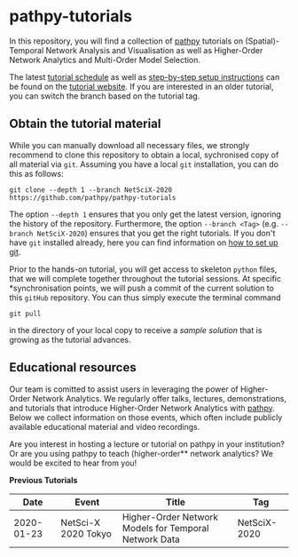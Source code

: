 pathpy-tutorials
================

In this repository, you will find a collection of
[pathpy](https://github.com/pathpy/pathpy) tutorials on (Spatial)-Temporal
Network Analysis and Visualisation as well as Higher-Order Network Analytics and
Multi-Order Model Selection.

The latest [tutorial schedule](https://pathpy.github.io/pathpy-tutorials/) as
well as [step-by-step setup
instructions](https://pathpy.github.io/pathpy-tutorials/setup) can be found on
the [tutorial website](https://pathpy.github.io/pathpy-tutorials/). If you are
interested in an older tutorial, you can switch the branch based on the tutorial
tag.

Obtain the tutorial material
----------------------------

While you can manually download all necessary files, we strongly recommend to
clone this repository to obtain a local, sychronised copy of all material via
`git`. Assuming you have a local `git` installation, you can do this as follows:

    git clone --depth 1 --branch NetSciX-2020 https://github.com/pathpy/pathpy-tutorials

The option `--depth 1` ensures that you only get the latest version, ignoring
the history of the repository. Furthermore, the option `--branch <Tag>`
(e.g. `--branch NetSciX-2020`) ensures that you get the right tutorials. If you
don't have `git` installed already, here you can find information on [how to set
up git](https://help.github.com/articles/set-up-git/).

Prior to the hands-on tutorial, you will get access to skeleton `python` files,
that we will complete together throughout the tutorial sessions. At specific
*synchronisation points, we will push a commit of the current solution to this
`gitHub` repository. You can thus simply execute the terminal command

    git pull

in the directory of your local copy to receive a *sample solution* that is
growing as the tutorial advances.

Educational resources
---------------------

Our team is comitted to assist users in leveraging the power of Higher-Order
Network Analytics. We regularly offer talks, lectures, demonstrations, and
tutorials that introduce Higher-Order Network Analytics with
[pathpy](https://github.com/pathpy/pathpy). Below we collect information on
those events, which often include publicly available educational material and
video recordings.

Are you interest in hosting a lecture or tutorial on pathpy in your institution?
Or are you using pathpy to teach (higher-order** network analytics? We would be
excited to hear from you!

**Previous Tutorials**

| Date       | Event               | Title                                                 | Tag          |
|------------|---------------------|-------------------------------------------------------|--------------|
| 2020-01-23 | NetSci-X 2020 Tokyo | Higher-Order Network Models for Temporal Network Data | NetSciX-2020 |
